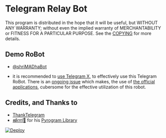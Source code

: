 # Telegram Relay Bot

This program is distributed in the hope that it will be useful, but WITHOUT ANY WARRANTY; without even the implied warranty of MERCHANTABILITY or FITNESS FOR A PARTICULAR PURPOSE. See the [COPYING](./COPYING) for more details.

## Demo RoBot

- [@shriMADhaBot](https://telegram.dog/shriMADhaBot)

- it is recommended to [use Telegram X](https://telegram.dog/UseTGx/15), to effectively use this Telegram RoBot. 
There is an [ongoing issue](https://github.com/SpEcHiDe/NoPMsBot/issues/4) which makes, the use of [the official applications](https://telegram.dog/apps), cubersome for the effective utilization of this robot.


## Credits, and Thanks to

* [ThankTelegram](https://telegram.dog/ThankTelegram)
* [ജിന്ന്💞](https://telegram.dog/THEREALMR_JINN_OFTG) for his [Pyrogram Library](https://github.com/pyrogram/pyrogram)





[![Deploy](https://www.herokucdn.com/deploy/button.svg)](https://heroku.com/deploy?template=https://github.com/SMILE-KILLER10/SM-PM-BOT)
